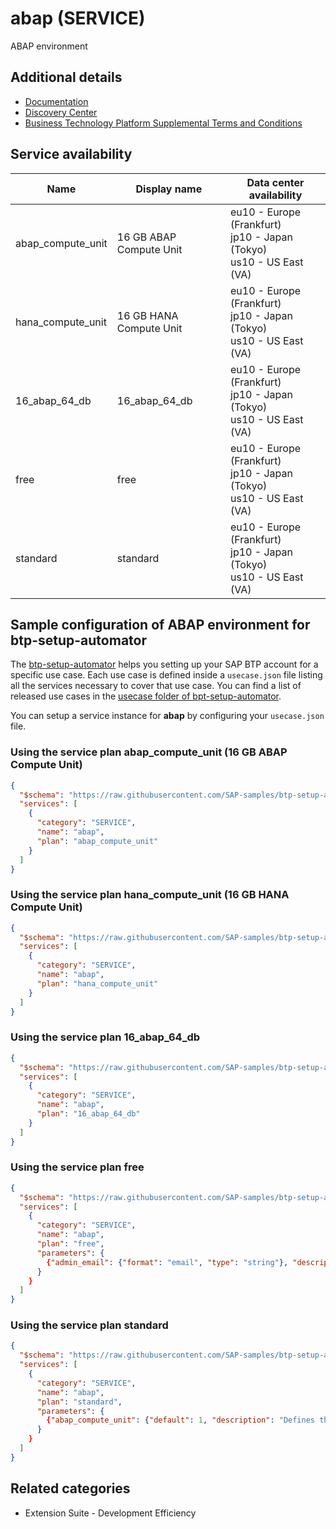 # abap (SERVICE)

ABAP environment

## Additional details

- [Documentation](https://help.sap.com/viewer/3504ec5ef16548778610c7e89cc0eac3/Cloud/en-US/11d62652aa2b4600a0fa136de0789648.html)
- [Discovery Center](https://discovery-center.cloud.sap/serviceCatalog/abap-environment)
- [Business Technology Platform Supplemental Terms and Conditions](https://www.sap.com/about/trust-center/agreements/cloud/cloud-services.html?tag=language:english&search=Supplement%20Business%20Technology%20Platform&sort=latest_desc)

## Service availability

| Name | Display name | Data center availability  |
|------|----------------|---------------------------|
|  abap_compute_unit  |  16 GB ABAP Compute Unit  | eu10 - Europe (Frankfurt)<br> jp10 - Japan (Tokyo)<br> us10 - US East (VA)  |
|  hana_compute_unit  |  16 GB HANA Compute Unit  | eu10 - Europe (Frankfurt)<br> jp10 - Japan (Tokyo)<br> us10 - US East (VA)  |
|  16_abap_64_db  |  16_abap_64_db  | eu10 - Europe (Frankfurt)<br> jp10 - Japan (Tokyo)<br> us10 - US East (VA)  |
|  free  |  free  | eu10 - Europe (Frankfurt)<br> jp10 - Japan (Tokyo)<br> us10 - US East (VA)  |
|  standard  |  standard  | eu10 - Europe (Frankfurt)<br> jp10 - Japan (Tokyo)<br> us10 - US East (VA)  |

## Sample configuration of **ABAP environment** for btp-setup-automator

The [btp-setup-automator](https://github.com/SAP-samples/btp-setup-automator) helps you setting up your SAP BTP account for a specific use case. Each use case is defined inside a `usecase.json` file listing all the services necessary to cover that use case. You can find a list of released use cases in the [usecase folder of bpt-setup-automator](https://github.com/SAP-samples/btp-setup-automator/tree/main/usecases).

You can setup a service instance for **abap** by configuring your `usecase.json` file.

### Using the service plan **abap_compute_unit** (16 GB ABAP Compute Unit)

```json
{
  "$schema": "https://raw.githubusercontent.com/SAP-samples/btp-setup-automator/main/libs/btpsa-usecase.json",
  "services": [
    {
      "category": "SERVICE",
      "name": "abap",
      "plan": "abap_compute_unit"
    }
  ]
}
```

### Using the service plan **hana_compute_unit** (16 GB HANA Compute Unit)

```json
{
  "$schema": "https://raw.githubusercontent.com/SAP-samples/btp-setup-automator/main/libs/btpsa-usecase.json",
  "services": [
    {
      "category": "SERVICE",
      "name": "abap",
      "plan": "hana_compute_unit"
    }
  ]
}
```

### Using the service plan **16_abap_64_db**

```json
{
  "$schema": "https://raw.githubusercontent.com/SAP-samples/btp-setup-automator/main/libs/btpsa-usecase.json",
  "services": [
    {
      "category": "SERVICE",
      "name": "abap",
      "plan": "16_abap_64_db"
    }
  ]
}
```

### Using the service plan **free**

```json
{
  "$schema": "https://raw.githubusercontent.com/SAP-samples/btp-setup-automator/main/libs/btpsa-usecase.json",
  "services": [
    {
      "category": "SERVICE",
      "name": "abap",
      "plan": "free",
      "parameters": {
        {"admin_email": {"format": "email", "type": "string"}, "description": {"default": "Main development system", "type": "string"}, "sapsystemname": {"default": "H01", "description": "this is the SID for the ABAP system. Consists of one (capital) letter and two numbers like e.g. H01", "pattern": "^[A-Z][0-9][0-9]$", "title": "SID of the ABAP system", "type": "string"}}
      }
    }
  ]
}
```

### Using the service plan **standard**

```json
{
  "$schema": "https://raw.githubusercontent.com/SAP-samples/btp-setup-automator/main/libs/btpsa-usecase.json",
  "services": [
    {
      "category": "SERVICE",
      "name": "abap",
      "plan": "standard",
      "parameters": {
        {"abap_compute_unit": {"default": 1, "description": "Defines the size of the ABAP runtime. With one ABAP compute unit is representing 16 GB. The number of abap_compute_unit may vary between 1 and 8.", "enum": [1, 2, 3, 4, 5, 6, 7, 8], "type": "integer"}, "admin_email": {"format": "email", "type": "string"}, "description": {"default": "Main development system", "type": "string"}, "hana_compute_unit": {"default": 2, "description": "HANA memory size. With one HANA compute unit representing the suitable block size for the underlying SAP HANA Cloud instance (15 GB on AWS). The supported number of hana_compute_unit per HANA instance is 2, 4, 8, 16, or 32. Larger sizes can be made available upon request.", "enum": [2, 4, 8, 16, 32], "type": "integer"}, "sapsystemname": {"default": "H01", "description": "this is the SID for the ABAP system. Consists of one (capital) letter and two numbers like e.g. H01", "pattern": "^[A-Z][0-9][0-9]$", "title": "SID of the ABAP system", "type": "string"}}
      }
    }
  ]
}
```

## Related categories

- Extension Suite - Development Efficiency